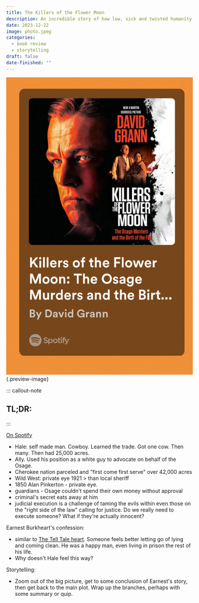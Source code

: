 ```yaml
---
title: The Killers of the Flower Moon
description: An incredible story of how low, sick and twisted humanity can get, and how good people can truly be.
date: 2023-12-22
image: photo.jpeg
categories:
  - book review
  - storytelling
draft: false
date-finished: ""
---
```


![](photo.jpeg){.preview-image}

::: callout-note
## TL;DR: 
:::

[On Spotify](https://open.spotify.com/show/1RoZv5UYf6gRuekVmR5m0v?si=gCxmI1j_Q-ybcVFCAb5H9Q)

- Hale: self made man. Cowboy. Learned the trade. Got one cow. Then many. Then had 25,000 acres. 
- Ally. Used his position as a white guy to advocate on behalf of the Osage.  
- Cherokee nation parceled and "first come first serve" over 42,000 acres 
- Wild West: private eye 1921 > than local sheriff 
- 1850 Alan Pinkerton - private eye. 
- guardians - Osage couldn't spend their own money without approval 
- criminal's secret eats away at him 
- judicial execution is a challenge of taming the evils within even those on the "right side of the law" calling for justice. Do we really need to execute someone? What if they're actually innocent?

Earnest Burkheart's confession:
- similar to [The Tell Tale heart](../2023-12-23-the-best-of-edgar-allen-poe/index.md). Someone feels better letting go of lying and coming clean. He was a happy man, even living in prison the rest of his life.
- Why doesn't Hale feel this way?

Storytelling:
- Zoom out of the big picture, get to some conclusion of Earnest's story, then get back to the main plot. Wrap up the branches, perhaps with some summary or quip. 